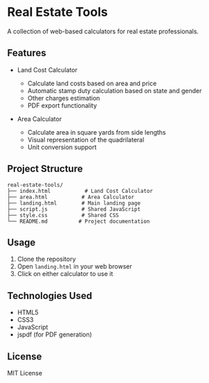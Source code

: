 # Real Estate Tools

A collection of web-based calculators for real estate professionals.

## Features

- Land Cost Calculator
  - Calculate land costs based on area and price
  - Automatic stamp duty calculation based on state and gender
  - Other charges estimation
  - PDF export functionality

- Area Calculator
  - Calculate area in square yards from side lengths
  - Visual representation of the quadrilateral
  - Unit conversion support

## Project Structure

```
real-estate-tools/
├── index.html           # Land Cost Calculator
├── area.html           # Area Calculator
├── landing.html        # Main landing page
├── script.js           # Shared JavaScript
├── style.css           # Shared CSS
└── README.md          # Project documentation
```

## Usage

1. Clone the repository
2. Open `landing.html` in your web browser
3. Click on either calculator to use it

## Technologies Used

- HTML5
- CSS3
- JavaScript
- jspdf (for PDF generation)

## License

MIT License

